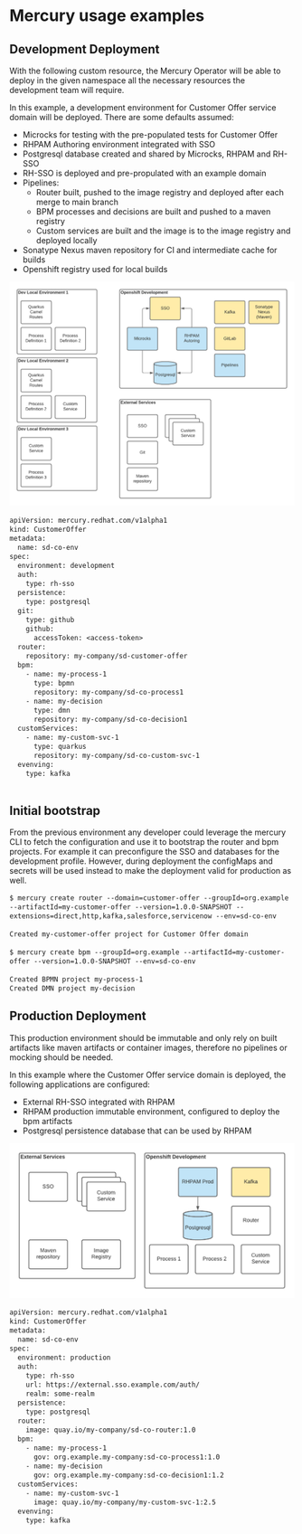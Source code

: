 # Mercury usage examples

## Development Deployment

With the following custom resource, the Mercury Operator will be able to deploy in the given
namespace all the necessary resources the development team will require.

In this example, a development environment for Customer Offer service domain will be
deployed. There are some defaults assumed:

* Microcks for testing with the pre-populated tests for Customer Offer
* RHPAM Authoring environment integrated with SSO
* Postgresql database created and shared by Microcks, RHPAM and RH-SSO
* RH-SSO is deployed and pre-propulated with an example domain
* Pipelines:
  * Router built, pushed to the image registry and deployed after each merge to main branch
  * BPM processes and decisions are built and pushed to a maven registry
  * Custom services are built and the image is to the image registry and deployed locally
* Sonatype Nexus maven repository for CI and intermediate cache for builds
* Openshift registry used for local builds

![Development Deployment](./images/dev-deployment.png)

```{yaml}
apiVersion: mercury.redhat.com/v1alpha1
kind: CustomerOffer
metadata:
  name: sd-co-env
spec:
  environment: development
  auth:
    type: rh-sso
  persistence:
    type: postgresql
  git:
    type: github
    github:
      accessToken: <access-token>
  router:
    repository: my-company/sd-customer-offer
  bpm:
    - name: my-process-1
      type: bpmn
      repository: my-company/sd-co-process1
    - name: my-decision
      type: dmn
      repository: my-company/sd-co-decision1
  customServices:
    - name: my-custom-svc-1
      type: quarkus
      repository: my-company/sd-co-custom-svc-1
  evenving:
    type: kafka
  
```

## Initial bootstrap

From the previous environment any developer could leverage the mercury CLI to fetch
the configuration and use it to bootstrap the router and bpm projects. For example it can
preconfigure the SSO and databases for the development profile. However, during deployment 
the configMaps and secrets will be used instead to make the deployment valid for production as well.

```{bash}
$ mercury create router --domain=customer-offer --groupId=org.example --artifactId=my-customer-offer --version=1.0.0-SNAPSHOT --extensions=direct,http,kafka,salesforce,servicenow --env=sd-co-env

Created my-customer-offer project for Customer Offer domain

$ mercury create bpm --groupId=org.example --artifactId=my-customer-offer --version=1.0.0-SNAPSHOT --env=sd-co-env

Created BPMN project my-process-1
Created DMN project my-decision

```

## Production Deployment

This production environment should be immutable and only rely on built artifacts like
maven artifacts or container images, therefore no pipelines or mocking should be needed.

In this example where the Customer Offer service domain is deployed, the following
applications are configured:

* External RH-SSO integrated with RHPAM
* RHPAM production immutable environment, configured to deploy the bpm artifacts
* Postgresql persistence database that can be used by RHPAM

![Production Deployment](./images/prod-deployment.png)

```{yaml}
apiVersion: mercury.redhat.com/v1alpha1
kind: CustomerOffer
metadata:
  name: sd-co-env
spec:
  environment: production
  auth:
    type: rh-sso
    url: https://external.sso.example.com/auth/
    realm: some-realm
  persistence:
    type: postgresql
  router:
    image: quay.io/my-company/sd-co-router:1.0
  bpm:
    - name: my-process-1
      gov: org.example.my-company:sd-co-process1:1.0
    - name: my-decision
      gov: org.example.my-company:sd-co-decision1:1.2
  customServices:
    - name: my-custom-svc-1
      image: quay.io/my-company/my-custom-svc-1:2.5
  evenving:
    type: kafka
  
```

